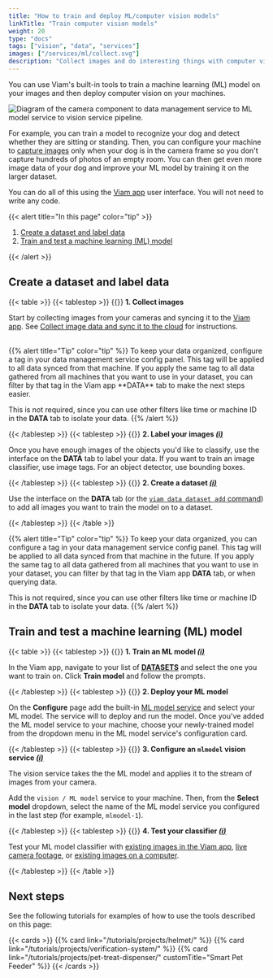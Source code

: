 ```yaml
---
title: "How to train and deploy ML/computer vision models"
linkTitle: "Train computer vision models"
weight: 20
type: "docs"
tags: ["vision", "data", "services"]
images: ["/services/ml/collect.svg"]
description: "Collect images and do interesting things with computer vision, ML, and webhooks."
---
```


You can use Viam's built-in tools to train a machine learning (ML) model on your images and then deploy computer vision on your machines.

![Diagram of the camera component to data management service to ML model service to vision service pipeline.](/use-cases/ml-vision-diagram.png)

For example, you can train a model to recognize your dog and detect whether they are sitting or standing.
Then, you can configure your machine to [capture images](/use-cases/image-data/) only when your dog is in the camera frame so you don't capture hundreds of photos of an empty room.
You can then get even more image data of your dog and improve your ML model by training it on the larger dataset.

You can do all of this using the [Viam app](https://app.viam.com) user interface.
You will not need to write any code.

{{< alert title="In this page" color="tip" >}}

1. [Create a dataset and label data](#create-a-dataset-and-label-data)
2. [Train and test a machine learning (ML) model](#train-and-test-a-machine-learning-ml-model)

{{< /alert >}}

## Create a dataset and label data

{{< table >}}
{{< tablestep >}}
{{<imgproc src="/services/icons/data-capture.svg" class="fill alignleft" style="max-width: 150px" declaredimensions=true alt="Collect data">}}
**1. Collect images**

Start by collecting images from your cameras and syncing it to the [Viam app](https://app.viam.com).
See [Collect image data and sync it to the cloud](/use-cases/image-data/#collect-image-data-and-sync-it-to-the-cloud) for instructions.

<br>
{{% alert title="Tip" color="tip" %}}
To keep your data organized, configure a tag in your data management service config panel.
This tag will be applied to all data synced from that machine.
If you apply the same tag to all data gathered from all machines that you want to use in your dataset, you can filter by that tag in the Viam app **DATA** tab to make the next steps easier.

This is not required, since you can use other filters like time or machine ID in the **DATA** tab to isolate your data.
{{% /alert %}}

{{< /tablestep >}}
{{< tablestep >}}
{{<imgproc src="/services/ml/collect.svg" class="fill alignleft" style="max-width: 150px" declaredimensions=true alt="Label data">}}
**2. Label your images [_(i)_](/services/data/dataset/)**

Once you have enough images of the objects you'd like to classify, use the interface on the **DATA** tab to label your data.
If you want to train an image classifier, use image tags.
For an object detector, use bounding boxes.

{{< /tablestep >}}
{{< tablestep >}}
{{<imgproc src="/services/ml/label.svg" class="fill alignleft" style="max-width: 150px" declaredimensions=true alt="Label data">}}
**2. Create a dataset [_(i)_](/services/data/dataset/)**

Use the interface on the **DATA** tab (or the [`viam data dataset add` command](/cli/#data)) to add all images you want to train the model on to a dataset.

{{< /tablestep >}}
{{< /table >}}

{{% alert title="Tip" color="tip" %}}
To keep your data organized, you can configure a tag in your data management service config panel.
This tag will be applied to all data synced from that machine in the future.
If you apply the same tag to all data gathered from all machines that you want to use in your dataset, you can filter by that tag in the Viam app **DATA** tab, or when querying data.

This is not required, since you can use other filters like time or machine ID in the **DATA** tab to isolate your data.
{{% /alert %}}

## Train and test a machine learning (ML) model

{{< table >}}
{{< tablestep >}}
{{<imgproc src="/services/ml/train.svg" class="fill alignleft" style="max-width: 150px" declaredimensions=true alt="Train models">}}
**1. Train an ML model [_(i)_](/services/ml/train-model/)**

In the Viam app, navigate to your list of [**DATASETS**](https://app.viam.com/services/data/datasets) and select the one you want to train on.
Click **Train model** and follow the prompts.

{{< /tablestep >}}
{{< tablestep >}}
{{<imgproc src="/registry/upload-module.svg" class="fill alignleft" style="max-width: 150px" declaredimensions=true alt="Train models">}}
**2. Deploy your ML model**

On the **Configure** page add the built-in [ML model service](/services/ml/deploy/) and select your ML model.
The service will to deploy and run the model.
Once you've added the ML model service to your machine, choose your newly-trained model from the dropdown menu in the ML model service's configuration card.

{{< /tablestep >}}
{{< tablestep >}}
{{<imgproc src="/services/icons/vision.svg" class="fill alignleft" style="max-width: 150px" declaredimensions=true alt="Configure a service">}}
**3. Configure an <code>mlmodel</code> vision service [_(i)_](/services/vision/)**

The vision service takes the the ML model and applies it to the stream of images from your camera.

Add the `vision / ML model` service to your machine.
Then, from the **Select model** dropdown, select the name of the ML model service you configured in the last step (for example, `mlmodel-1`).

{{< /tablestep >}}
{{< tablestep >}}
{{<imgproc src="/services/ml/deploy.svg" class="fill alignleft" style="max-width: 150px" declaredimensions=true alt="Deploy your model">}}
**4. Test your classifier [_(i)_](/services/vision/mlmodel/#test-your-detector-or-classifier)**

Test your ML model classifier with [existing images in the Viam app](/services/vision/mlmodel/#existing-images-in-the-cloud), [live camera footage,](/services/vision/mlmodel/#live-camera-footage) or [existing images on a computer](/services/vision/mlmodel/#existing-images-on-your-machine).

{{< /tablestep >}}
{{< /table >}}

## Next steps

See the following tutorials for examples of how to use the tools described on this page:

{{< cards >}}
{{% card link="/tutorials/projects/helmet/" %}}
{{% card link="/tutorials/projects/verification-system/" %}}
{{% card link="/tutorials/projects/pet-treat-dispenser/" customTitle="Smart Pet Feeder" %}}
{{< /cards >}}
